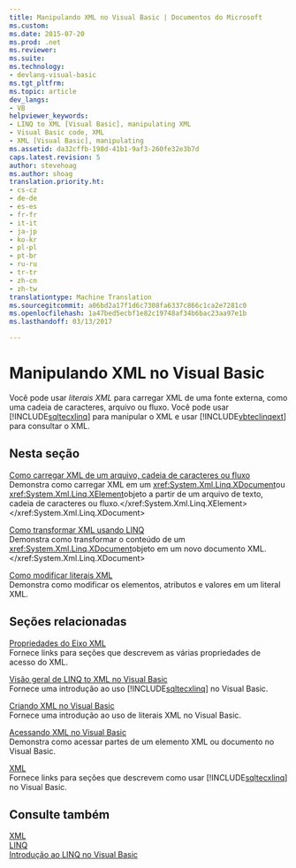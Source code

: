 ```yaml
---
title: Manipulando XML no Visual Basic | Documentos do Microsoft
ms.custom: 
ms.date: 2015-07-20
ms.prod: .net
ms.reviewer: 
ms.suite: 
ms.technology:
- devlang-visual-basic
ms.tgt_pltfrm: 
ms.topic: article
dev_langs:
- VB
helpviewer_keywords:
- LINQ to XML [Visual Basic], manipulating XML
- Visual Basic code, XML
- XML [Visual Basic], manipulating
ms.assetid: da32cffb-198d-41b1-9af3-260fe32e3b7d
caps.latest.revision: 5
author: stevehoag
ms.author: shoag
translation.priority.ht:
- cs-cz
- de-de
- es-es
- fr-fr
- it-it
- ja-jp
- ko-kr
- pl-pl
- pt-br
- ru-ru
- tr-tr
- zh-cn
- zh-tw
translationtype: Machine Translation
ms.sourcegitcommit: a06bd2a17f1d6c7308fa6337c866c1ca2e7281c0
ms.openlocfilehash: 1a47bed5ecbf1e82c19748af34b6bac23aa97e1b
ms.lasthandoff: 03/13/2017

---
```

# <a name="manipulating-xml-in-visual-basic"></a>Manipulando XML no Visual Basic
Você pode usar *literais XML* para carregar XML de uma fonte externa, como uma cadeia de caracteres, arquivo ou fluxo. Você pode usar [!INCLUDE[sqltecxlinq](../../../../csharp/programming-guide/concepts/linq/includes/sqltecxlinq_md.md)] para manipular o XML e usar [!INCLUDE[vbteclinqext](../../../../csharp/getting-started/includes/vbteclinqext_md.md)] para consultar o XML.  
  
## <a name="in-this-section"></a>Nesta seção  
 [Como carregar XML de um arquivo, cadeia de caracteres ou fluxo](../../../../visual-basic/programming-guide/language-features/xml/how-to-load-xml-from-a-file-string-or-stream.md)  
 Demonstra como carregar XML em um <xref:System.Xml.Linq.XDocument>ou <xref:System.Xml.Linq.XElement>objeto a partir de um arquivo de texto, cadeia de caracteres ou fluxo.</xref:System.Xml.Linq.XElement> </xref:System.Xml.Linq.XDocument>  
  
 [Como transformar XML usando LINQ](../../../../visual-basic/programming-guide/language-features/xml/how-to-transform-xml-by-using-linq.md)  
 Demonstra como transformar o conteúdo de um <xref:System.Xml.Linq.XDocument>objeto em um novo documento XML.</xref:System.Xml.Linq.XDocument>  
  
 [Como modificar literais XML](../../../../visual-basic/programming-guide/language-features/xml/how-to-modify-xml-literals.md)  
 Demonstra como modificar os elementos, atributos e valores em um literal XML.  
  
## <a name="related-sections"></a>Seções relacionadas  
 [Propriedades do Eixo XML](../../../../visual-basic/language-reference/xml-axis/xml-axis-properties.md)  
 Fornece links para seções que descrevem as várias propriedades de acesso do XML.  
  
 [Visão geral de LINQ to XML no Visual Basic](../../../../visual-basic/programming-guide/language-features/xml/overview-of-linq-to-xml.md)  
 Fornece uma introdução ao uso [!INCLUDE[sqltecxlinq](../../../../csharp/programming-guide/concepts/linq/includes/sqltecxlinq_md.md)] no Visual Basic.  
  
 [Criando XML no Visual Basic](../../../../visual-basic/programming-guide/language-features/xml/creating-xml.md)  
 Fornece uma introdução ao uso de literais XML no Visual Basic.  
  
 [Acessando XML no Visual Basic](../../../../visual-basic/programming-guide/language-features/xml/accessing-xml.md)  
 Demonstra como acessar partes de um elemento XML ou documento no Visual Basic.  
  
 [XML](../../../../visual-basic/programming-guide/language-features/xml/index.md)  
 Fornece links para seções que descrevem como usar [!INCLUDE[sqltecxlinq](../../../../csharp/programming-guide/concepts/linq/includes/sqltecxlinq_md.md)] no Visual Basic.  
  
## <a name="see-also"></a>Consulte também  
 [XML](../../../../visual-basic/programming-guide/language-features/xml/index.md)   
 [LINQ](../../../../visual-basic/programming-guide/language-features/linq/index.md)   
 [Introdução ao LINQ no Visual Basic](../../../../visual-basic/programming-guide/language-features/linq/introduction-to-linq.md)
